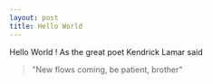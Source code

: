 ```yaml
---
layout: post
title: Hello World
---
```


Hello World !
As the great poet Kendrick Lamar said 
> "New flows coming, be patient, brother"
